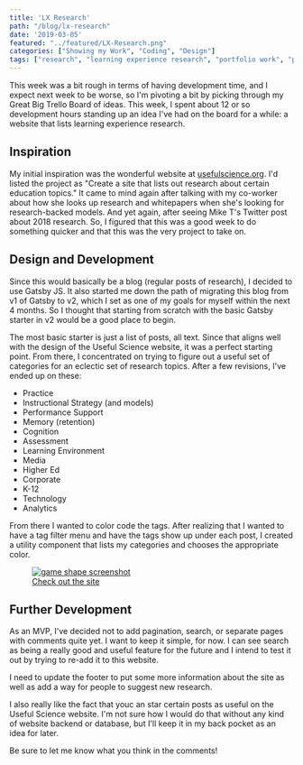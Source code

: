 ```yaml
---
title: 'LX Research'
path: "/blog/lx-research"
date: '2019-03-05'
featured: "../featured/LX-Research.png"
categories: ["Showing my Work", "Coding", "Design"]
tags: ["research", "learning experience research", "portfolio work", "project"]
---
```


This week was a bit rough in terms of having development time, and I expect next week to be worse, so I'm pivoting a bit by picking through my Great Big Trello Board of ideas. This week, I spent about 12 or so development hours standing up an idea I've had on the board for a while: a website that lists learning experience research.

## Inspiration

My initial inspiration was the wonderful website at [usefulscience.org](http://www.usefulscience.org/). I'd listed the project as "Create a site that lists out research about certain education topics." It came to mind again after talking with my co-worker about how she looks up research and whitepapers when she's looking for research-backed models. And yet again, after seeing Mike T's Twitter post about 2018 research. So, I figured that this was a good week to do something quicker and that this was the very project to take on.

## Design and Development

Since this would basically be a blog (regular posts of research), I decided to use Gatsby JS. It also started me down the path of migrating this blog from v1 of Gatsby to v2, which I set as one of my goals for myself within the next 4 months. So I thought that starting from scratch with the basic Gatsby starter in v2 would be a good place to begin. 

The most basic starter is just a list of posts, all text. Since that aligns well with the design of the Useful Science website, it was a perfect starting point. From there, I concentrated on trying to figure out a useful set of categories for an eclectic set of research topics. After a few revisions, I've ended up on these:

- Practice
- Instructional Strategy (and models)
- Performance Support
- Memory (retention)
- Cognition
- Assessment
- Learning Environment
- Media
- Higher Ed
- Corporate
- K-12
- Technology
- Analytics

From there I wanted to color code the tags. After realizing that I wanted to have a tag filter menu and have the tags show up under each post, I created a utility component that lists my categories and chooses the appropriate color. 

<figure>
    <a href="https://lx-research.netlify.com/" target="blank">
      <img
        sizes="(max-width: 810px) 100vw, 810px"
        srcset="https://res.cloudinary.com/dhdaswa6t/image/upload/f_auto,q_60,w_203/v1530723544/portfolio/preview/LX-research.png 203w,
                https://res.cloudinary.com/dhdaswa6t/image/upload/f_auto,q_60,w_405/v1530723544/portfolio/preview/LX-research.png 405w,
                https://res.cloudinary.com/dhdaswa6t/image/upload/f_auto,q_60,w_810/v1530723544/portfolio/preview/LX-research.png 810w,
                https://res.cloudinary.com/dhdaswa6t/image/upload/f_auto,q_60,w_1215/v1530723544/portfolio/preview/LX-research.png 1215w"
        src="https://res.cloudinary.com/dhdaswa6t/image/upload/f_auto,q_60,w_810/v1530723544/portfolio/preview/LX-research.png"
        alt="game shape screenshot" />
      <figcaption>Check out the site</figcaption>
    </a>
</figure>

## Further Development

As an MVP, I've decided not to add pagination, search, or separate pages with comments quite yet. I want to keep it simple, for now. I can see search as being a really good and useful feature for the future and I intend to test it out by trying to re-add it to this website.

I need to update the footer to put some more information about the site as well as add a way for people to suggest new research.

I also really like the fact that youc an star certain posts as useful on the Useful Science website. I'm not sure how I would do that without any kind of website backend or database, but I'll keep it in my back pocket as an idea for later.

Be sure to let me know what you think in the comments!